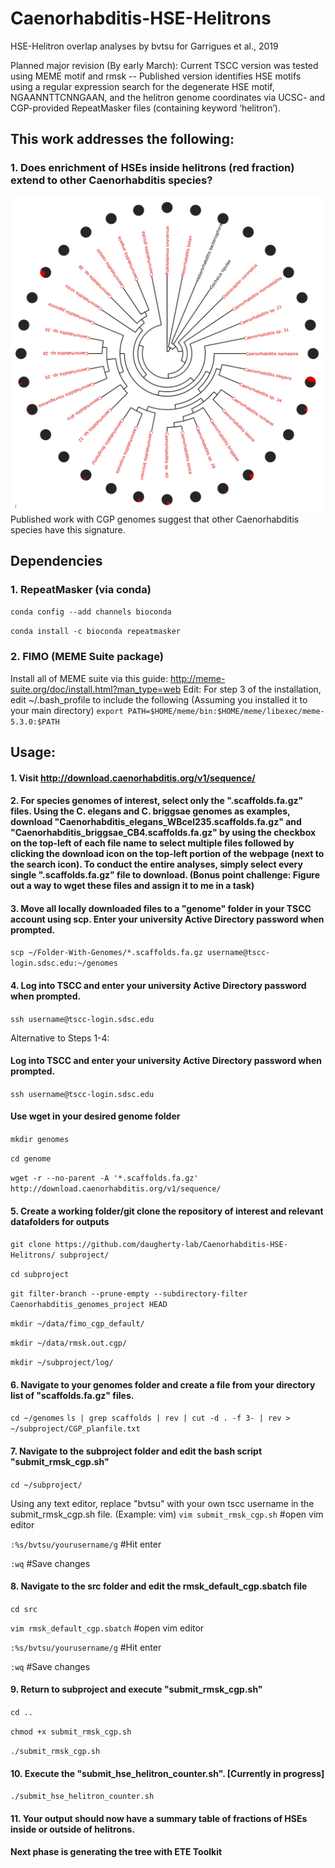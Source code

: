 # Caenorhabditis-HSE-Helitrons
HSE-Helitron overlap analyses by bvtsu for Garrigues et al., 2019

Planned major revision (By early March):
Current TSCC version was tested using MEME motif and rmsk -- Published version identifies HSE motifs using a regular expression search for the degenerate HSE motif, NGAANNTTCNNGAAN, and the helitron genome coordinates via UCSC- and CGP-provided RepeatMasker files (containing keyword ‘helitron’).

## This work addresses the following:
### 1. Does enrichment of HSEs inside helitrons (red fraction) extend to other Caenorhabditis species?

![HSE-Helitrons-in-CGP-genomes](CGP_black_red.png)
Published work with CGP genomes suggest that other Caenorhabditis species have this signature.

## Dependencies
### 1. RepeatMasker (via conda)
```conda config --add channels bioconda```

```conda install -c bioconda repeatmasker```

### 2. FIMO (MEME Suite package)
Install all of MEME suite via this guide: http://meme-suite.org/doc/install.html?man_type=web
Edit: For step 3 of the installation, edit ~/.bash_profile to include the following (Assuming you installed it to your main directory)
```export PATH=$HOME/meme/bin:$HOME/meme/libexec/meme-5.3.0:$PATH```

## Usage:
#### 1. Visit http://download.caenorhabditis.org/v1/sequence/
#### 2. For species genomes of interest, select only the ".scaffolds.fa.gz" files.  Using the C. elegans and C. briggsae genomes as examples, download "Caenorhabditis_elegans_WBcel235.scaffolds.fa.gz" and "Caenorhabditis_briggsae_CB4.scaffolds.fa.gz" by using the checkbox on the top-left of each file name to select multiple files followed by clicking the download icon on the top-left portion of the webpage (next to the search icon). To conduct the entire analyses, simply select every single ".scaffolds.fa.gz" file to download. (Bonus point challenge: Figure out a way to wget these files and assign it to me in a task)
#### 3. Move all locally downloaded files to a "genome" folder in your TSCC account using scp. Enter your university Active Directory password when prompted.
```scp ~/Folder-With-Genomes/*.scaffolds.fa.gz username@tscc-login.sdsc.edu:~/genomes```
#### 4. Log into TSCC and enter your university Active Directory password when prompted.
```ssh username@tscc-login.sdsc.edu```

Alternative to Steps 1-4:
#### Log into TSCC and enter your university Active Directory password when prompted.
```ssh username@tscc-login.sdsc.edu```
#### Use wget in your desired genome folder
```mkdir genomes```

```cd genome```

```wget -r --no-parent -A '*.scaffolds.fa.gz' http://download.caenorhabditis.org/v1/sequence/```

#### 5. Create a working folder/git clone the repository of interest and relevant datafolders for outputs

```git clone https://github.com/daugherty-lab/Caenorhabditis-HSE-Helitrons/ subproject/```

```cd subproject```

```git filter-branch --prune-empty --subdirectory-filter Caenorhabditis_genomes_project HEAD```

```mkdir ~/data/fimo_cgp_default/```

```mkdir ~/data/rmsk.out.cgp/```

```mkdir ~/subproject/log/```
#### 6. Navigate to your genomes folder and create a file from your directory list of "scaffolds.fa.gz" files.
```cd ~/genomes```
```ls | grep scaffolds | rev | cut -d . -f 3- | rev > ~/subproject/CGP_planfile.txt```

#### 7. Navigate to the subproject folder and edit the bash script "submit_rmsk_cgp.sh"
```cd ~/subproject/```

Using any text editor, replace "bvtsu" with your own tscc username in the submit_rmsk_cgp.sh file. (Example: vim)
```vim submit_rmsk_cgp.sh``` #open vim editor

```:%s/bvtsu/yourusername/g``` #Hit enter

```:wq``` #Save changes

#### 8. Navigate to the src folder and edit the rmsk_default_cgp.sbatch file
```cd src```

```vim rmsk_default_cgp.sbatch``` #open vim editor

```:%s/bvtsu/yourusername/g``` #Hit enter

```:wq``` #Save changes

#### 9. Return to subproject and execute "submit_rmsk_cgp.sh"
```cd ..```

```chmod +x submit_rmsk_cgp.sh```

```./submit_rmsk_cgp.sh``` 

#### 10. Execute the "submit_hse_helitron_counter.sh". [Currently in progress]
```./submit_hse_helitron_counter.sh``` 

#### 11. Your output should now have a summary table of fractions of HSEs inside or outside of helitrons.

#### Next phase is generating the tree with ETE Toolkit